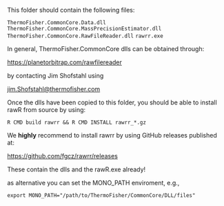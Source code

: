 This folder should contain the following files:

`ThermoFisher.CommonCore.Data.dll`
`ThermoFisher.CommonCore.MassPrecisionEstimator.dll`
`ThermoFisher.CommonCore.RawFileReader.dll`
`rawrr.exe`

In general, ThermoFisher.CommonCore dlls can be obtained through:

https://planetorbitrap.com/rawfilereader

by contacting Jim Shofstahl using

jim.Shofstahl@thermofisher.com

Once the dlls have been copied to this folder, you should be able to install
rawR from source by using:

 `R CMD build rawrr && R CMD INSTALL rawrr_*.gz`

We **highly** recommend to install rawrr by using GitHub releases published at:

https://github.com/fgcz/rawrr/releases

These contain the dlls and the rawR.exe already!


as alternative you can set the MONO_PATH enviroment, e.g., 

`export MONO_PATH="/path/to/ThermoFisher/CommonCore/DLL/files"`
